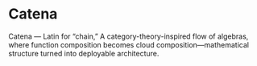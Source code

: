 # Catena
Catena — Latin for “chain,” A category-theory-inspired flow of algebras, where function composition becomes cloud composition—mathematical structure turned into deployable architecture.
